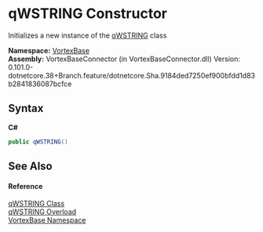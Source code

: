 # qWSTRING Constructor 
 

Initializes a new instance of the <a href="T_VortexBase_qWSTRING.md">qWSTRING</a> class

**Namespace:**&nbsp;<a href="N_VortexBase.md">VortexBase</a><br />**Assembly:**&nbsp;VortexBaseConnector (in VortexBaseConnector.dll) Version: 0.101.0-dotnetcore.38+Branch.feature/dotnetcore.Sha.9184ded7250ef900bfdd1d83b2841836087bcfce

## Syntax

**C#**<br />
``` C#
public qWSTRING()
```


## See Also


#### Reference
<a href="T_VortexBase_qWSTRING.md">qWSTRING Class</a><br /><a href="Overload_VortexBase_qWSTRING__ctor.md">qWSTRING Overload</a><br /><a href="N_VortexBase.md">VortexBase Namespace</a><br />